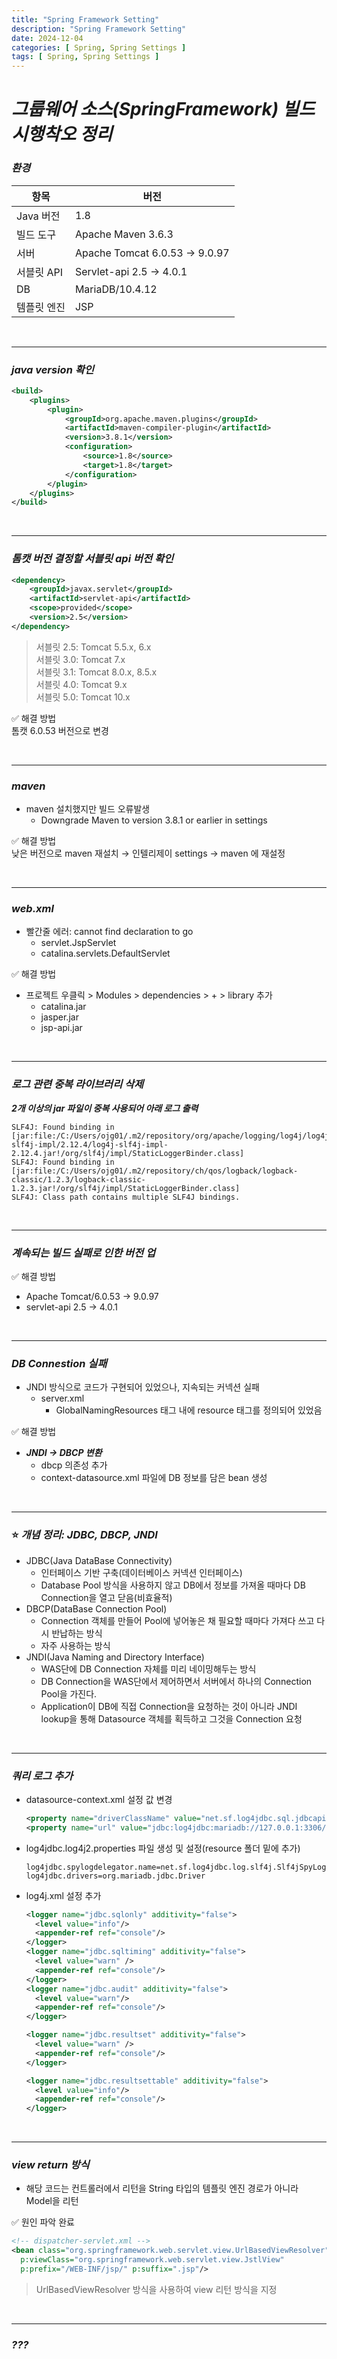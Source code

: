 ```yaml
---
title: "Spring Framework Setting"
description: "Spring Framework Setting"
date: 2024-12-04
categories: [ Spring, Spring Settings ]
tags: [ Spring, Spring Settings ]
---
```


# ***그룹웨어 소스(SpringFramework) 빌드 시행착오 정리***

### ***환경***

| 항목            | 버전                  |
|-----------------|-----------------------|
| Java 버전       | 1.8                   |
| 빌드 도구       | Apache Maven 3.6.3    |
| 서버            | Apache Tomcat 6.0.53 → 9.0.97 |
| 서블릿 API      | Servlet-api 2.5 → 4.0.1 |
| DB              | MariaDB/10.4.12      |
| 템플릿 엔진     | JSP                   |

<br>
<hr>

### ***java version 확인***

```xml
<build>
    <plugins>
        <plugin>
            <groupId>org.apache.maven.plugins</groupId>
            <artifactId>maven-compiler-plugin</artifactId>
            <version>3.8.1</version>
            <configuration>
                <source>1.8</source>
                <target>1.8</target>
            </configuration>
        </plugin>
    </plugins>
</build>
```

<br>
<hr>

### ***톰캣 버전 결정할 서블릿 api 버전 확인***

```xml
<dependency>
	<groupId>javax.servlet</groupId>
	<artifactId>servlet-api</artifactId>
	<scope>provided</scope>
	<version>2.5</version>
</dependency>
```
> 서블릿 2.5: Tomcat 5.5.x, 6.x    
> 서블릿 3.0: Tomcat 7.x    
> 서블릿 3.1: Tomcat 8.0.x, 8.5.x    
> 서블릿 4.0: Tomcat 9.x    
> 서블릿 5.0: Tomcat 10.x    
  
✅ 해결 방법  
톰캣 6.0.53 버전으로 변경  

<br>
<hr>

### ***maven***

- maven 설치했지만 빌드 오류발생
  - Downgrade Maven to version 3.8.1 or earlier in settings
  
✅ 해결 방법  
낮은 버전으로 maven 재설치 → 인텔리제이 settings → maven 에 재설정  

<br>
<hr>

### ***web.xml***

- 빨간줄 에러: cannot find declaration to go
  - servlet.JspServlet
  - catalina.servlets.DefaultServlet
  
✅ 해결 방법  
- 프로젝트 우클릭 > Modules > dependencies > + > library 추가 
  - catalina.jar
  - jasper.jar
  - jsp-api.jar

<br>
<hr>

### ***로그 관련 중복 라이브러리 삭제***

***2개 이상의 jar 파일이 중복 사용되어 아래 로그 출력***  

```log
SLF4J: Found binding in [jar:file:/C:/Users/ojg01/.m2/repository/org/apache/logging/log4j/log4j-slf4j-impl/2.12.4/log4j-slf4j-impl-2.12.4.jar!/org/slf4j/impl/StaticLoggerBinder.class]
SLF4J: Found binding in [jar:file:/C:/Users/ojg01/.m2/repository/ch/qos/logback/logback-classic/1.2.3/logback-classic-1.2.3.jar!/org/slf4j/impl/StaticLoggerBinder.class]	
SLF4J: Class path contains multiple SLF4J bindings. 
```

<br>
<hr>

### ***계속되는 빌드 실패로 인한 버전 업***

✅ 해결 방법  
- Apache Tomcat/6.0.53 → 9.0.97
- servlet-api 2.5 → 4.0.1

<br>
<hr>

### ***DB Connestion 실패***

- JNDI 방식으로 코드가 구현되어 있었으나, 지속되는 커넥션 실패
	- server.xml 
		- GlobalNamingResources 태그 내에 resource 태그를 정의되어 있었음
  
✅ 해결 방법  
- ***JNDI → DBCP 변환***
  - dbcp 의존성 추가
  - context-datasource.xml 파일에 DB 정보를 담은 bean 생성

<br>
<hr>

### ⭐​ ***개념 정리: JDBC, DBCP, JNDI***  

- JDBC(Java DataBase Connectivity)
	- 인터페이스 기반 구축(데이터베이스 커넥션 인터페이스)
	- Database Pool 방식을 사용하지 않고 DB에서 정보를 가져올 때마다 DB Connection을 열고 닫음(비효율적)
- DBCP(DataBase Connection Pool)
	- Connection 객체를 만들어 Pool에 넣어놓은 채 필요할 때마다 가져다 쓰고 다시 반납하는 방식
	- 자주 사용하는 방식
- JNDI(Java Naming and Directory Interface)
	- WAS단에 DB Connection 자체를 미리 네이밍해두는 방식
	- DB Connection을 WAS단에서 제어하면서 서버에서 하나의 Connection Pool을 가진다.
	- Application이 DB에 직접 Connection을 요청하는 것이 아니라 JNDI lookup을 통해 Datasource 객체를 획득하고 그것을 Connection 요청

<br>
<hr>

### ***쿼리 로그 추가***

- datasource-context.xml 설정 값 변경  
  ```xml
  <property name="driverClassName" value="net.sf.log4jdbc.sql.jdbcapi.DriverSpy"></property>
  <property name="url" value="jdbc:log4jdbc:mariadb://127.0.0.1:3306/디비명" /> 
  ```
- log4jdbc.log4j2.properties 파일 생성 및 설정(resource 폴더 밑에 추가)  
  ```properties
  log4jdbc.spylogdelegator.name=net.sf.log4jdbc.log.slf4j.Slf4jSpyLogDelegator
  log4jdbc.drivers=org.mariadb.jdbc.Driver
  ```
- log4j.xml 설정 추가  
  ```xml
  <logger name="jdbc.sqlonly" additivity="false"> 
    <level value="info"/> 
    <appender-ref ref="console"/> 
  </logger>
  <logger name="jdbc.sqltiming" additivity="false">
    <level value="warn" />
    <appender-ref ref="console"/> 
  </logger>
  <logger name="jdbc.audit" additivity="false"> 
    <level value="warn"/>  
    <appender-ref ref="console"/> 
  </logger> 

  <logger name="jdbc.resultset" additivity="false">
    <level value="warn" />
    <appender-ref ref="console"/> 
  </logger>

  <logger name="jdbc.resultsettable" additivity="false"> 
    <level value="info"/>  
    <appender-ref ref="console"/> 
  </logger>
  ```

<br>
<hr>

### ***view return 방식***

- 해당 코드는 컨트롤러에서 리턴을 String 타입의 템플릿 엔진 경로가 아니라 Model을 리턴
  
✅ 원인 파악 완료  

```xml
<!-- dispatcher-servlet.xml -->
<bean class="org.springframework.web.servlet.view.UrlBasedViewResolver" p:order="1"
  p:viewClass="org.springframework.web.servlet.view.JstlView"
  p:prefix="/WEB-INF/jsp/" p:suffix=".jsp"/>
```
> UrlBasedViewResolver 방식을 사용하여 view 리턴 방식을 지정  

<br>
<hr>

### ***???***


